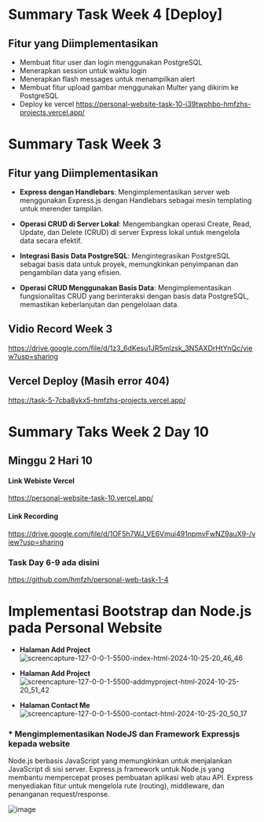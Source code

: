 # Summary Task Week 4 [Deploy]

## Fitur yang Diimplementasikan
- Membuat fitur user dan login menggunakan PostgreSQL
- Menerapkan session untuk waktu login
- Menerapkan flash messages untuk menampilkan alert
- Membuat fitur upload gambar menggunakan Multer yang dikirim ke PostgreSQL
- Deploy ke vercel
  https://personal-website-task-10-i39twphbo-hmfzhs-projects.vercel.app/

#
# Summary Task Week 3 
## Fitur yang Diimplementasikan
- **Express dengan Handlebars**: Mengimplementasikan server web menggunakan Express.js dengan Handlebars sebagai mesin templating untuk merender tampilan.
  
- **Operasi CRUD di Server Lokal**: Mengembangkan operasi Create, Read, Update, dan Delete (CRUD) di server Express lokal untuk mengelola data secara efektif.
  
- **Integrasi Basis Data PostgreSQL**: Mengintegrasikan PostgreSQL sebagai basis data untuk proyek, memungkinkan penyimpanan dan pengambilan data yang efisien.
  
- **Operasi CRUD Menggunakan Basis Data**: Mengimplementasikan fungsionalitas CRUD yang berinteraksi dengan basis data PostgreSQL, memastikan keberlanjutan dan pengelolaan data.

## Vidio Record Week 3
https://drive.google.com/file/d/1z3_6dKesu1JR5mlzsk_3N5AXDrHtYnQc/view?usp=sharing

## Vercel Deploy (Masih error 404)
https://task-5-7cba8vkx5-hmfzhs-projects.vercel.app/

##



# Summary Taks Week 2 Day 10

## Minggu 2 Hari 10
#### Link Webiste Vercel
https://personal-website-task-10.vercel.app/

#### Link Recording
https://drive.google.com/file/d/1OF5h7WJ_VE6Vmui491npmvFwNZ9auX9-/view?usp=sharing

### Task Day 6-9 ada disini
https://github.com/hmfzh/personal-web-task-1-4

# Implementasi Bootstrap dan Node.js pada Personal Website
* **Halaman Add Project** 
![screencapture-127-0-0-1-5500-index-html-2024-10-25-20_46_46](https://github.com/user-attachments/assets/5ffe1d0b-04aa-48d2-8ce4-d6c70a176e89)

* **Halaman Add Project** 
![screencapture-127-0-0-1-5500-addmyproject-html-2024-10-25-20_51_42](https://github.com/user-attachments/assets/81531187-867f-4a79-ba38-9277bc5f030f)

* **Halaman Contact Me** 
![screencapture-127-0-0-1-5500-contact-html-2024-10-25-20_50_17](https://github.com/user-attachments/assets/d3dc2d47-0738-4dc0-a678-4b1943f4010d)

### * **Mengimplementasikan NodeJS dan Framework Expressjs kepada website**
Node.js berbasis JavaScript yang memungkinkan untuk menjalankan JavaScript di sisi server. 
Express.js  framework  untuk Node.js yang membantu mempercepat proses pembuatan aplikasi web atau API. Express menyediakan  fitur untuk mengelola rute (routing), middleware, dan penanganan request/response.

![image](https://github.com/user-attachments/assets/54ce6ecf-3e81-4c71-a2ed-22945ccad299)
